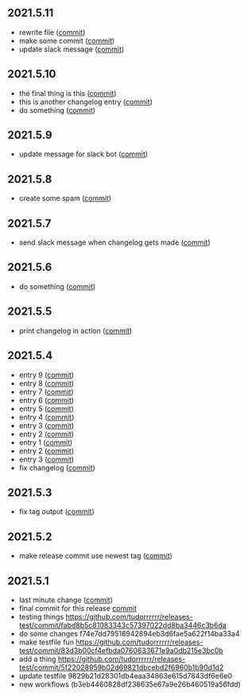 ## 2021.5.11

* rewrite file ([commit](https://github.com/tudorrrrrr/releases-test/commit/146589bdd380900b6e0ba3d7b62a3a21cba84d2f))
* make some commit ([commit](https://github.com/tudorrrrrr/releases-test/commit/8cd4da15c9aa33a3b485a30d6b8886061caf2225))
* update slack message ([commit](https://github.com/tudorrrrrr/releases-test/commit/e4a6a4fcf14f80e33dca51e68a9dd1e83e2af575))
## 2021.5.10
* the final thing is this ([commit](https://github.com/tudorrrrrr/releases-test/commit/a2936396663a2edb4f68ed071fd367a5028f13b7))
* this is another changelog entry ([commit](https://github.com/tudorrrrrr/releases-test/commit/02102315c73a5192b8a5ca560f00ddde4f3a04ee))
* do something ([commit](https://github.com/tudorrrrrr/releases-test/commit/92e41a0374d257819486895a64acc7d24891aa9c))
## 2021.5.9
* update message for slack bot ([commit](https://github.com/tudorrrrrr/releases-test/commit/ad995280412a58f424fad28472d712f6b1048abf))
## 2021.5.8
* create some spam ([commit](https://github.com/tudorrrrrr/releases-test/commit/46a1ce0a32ea31eb063c737256da321c1109a335))
## 2021.5.7
* send slack message when changelog gets made ([commit](https://github.com/tudorrrrrr/releases-test/commit/e96fc9acf104b7957b9568a641ed52c65eac3ee5))
## 2021.5.6
* do something ([commit](https://github.com/tudorrrrrr/releases-test/commit/391962660073b7e063d6c93aecd8a8009e81a4ba))
## 2021.5.5
* print changelog in action ([commit](https://github.com/tudorrrrrr/releases-test/commit/03e602aec56da0041b9d35bbfdb2f60c7655161f))
## 2021.5.4
* entry 9 ([commit](https://github.com/tudorrrrrr/releases-test/commit/d7491148e369c13b49e0371b1ab476d19a3b064d))
* entry 8 ([commit](https://github.com/tudorrrrrr/releases-test/commit/a840ba6115c6ec014c24476bf9effd78748decaf))
* entry 7 ([commit](https://github.com/tudorrrrrr/releases-test/commit/947085f47c4005ba4faa7e33f4ee59e22f9c9b14))
* entry 6 ([commit](https://github.com/tudorrrrrr/releases-test/commit/5f3fa8da6859f85d5d1c1a462fbc1693119bffb8))
* entry 5 ([commit](https://github.com/tudorrrrrr/releases-test/commit/39a484d1ef33cadaf7c7ab25a161359151d656fe))
* entry 4 ([commit](https://github.com/tudorrrrrr/releases-test/commit/1956f283bed85752c7427597f587665b8aa7e35a))
* entry 3 ([commit](https://github.com/tudorrrrrr/releases-test/commit/77b1755f5b209ae0b159774c30a03c91a163ff47))
* entry 2 ([commit](https://github.com/tudorrrrrr/releases-test/commit/917856979073b7cec34df892864138616a50cc08))
* entry 1 ([commit](https://github.com/tudorrrrrr/releases-test/commit/079b2ee8c618db4597b42e90865e933d7610ea36))
* entry 2 ([commit](https://github.com/tudorrrrrr/releases-test/commit/917856979073b7cec34df892864138616a50cc08))
* entry 3 ([commit](https://github.com/tudorrrrrr/releases-test/commit/77b1755f5b209ae0b159774c30a03c91a163ff47))
* fix changelog ([commit](https://github.com/tudorrrrrr/releases-test/commit/4514f62399ce7fc00ebe5e9f108241a63e40da52))
## 2021.5.3
* fix tag output ([commit](https://github.com/tudorrrrrr/releases-test/commit/7cbc56d999e33ef4903084e436b564f02a2d753c))
## 2021.5.2
* make release commit use newest tag ([commit](https://github.com/tudorrrrrr/releases-test/commit/ed0270e287a51b6b9a38968d844901999c5de022))
## 2021.5.1
* last minute change ([commit](https://github.com/tudorrrrrr/releases-test/commit/7a0ac121eca43fd5db63be668c4991eb4f5b5efa))
* final commit for this release [commit](https://github.com/tudorrrrrr/releases-test/commit/7f810ade13d8188260f57425c4aa81f26b8cec17)
* testing things https://github.com/tudorrrrrr/releases-test/commit/fabd8b5c81083343c57397022dd8ba3446c3b6da
* do some changes f74e7dd79516942894eb3d6fae5a622f14ba33a4
* make testfile fun https://github.com/tudorrrrrr/releases-test/commit/83d3b00cf4efbda0760633671e9a0db215e3bc0b
* add a thing https://github.com/tudorrrrrr/releases-test/commit/5f22028959b02d69821dbcebd2f6960b1b90d1d2
* update testfile 9829b21d28301db4eaa34863e615d7843df6e6e0
* new workflows (b3eb4460828df238635e67a9e26b460519a56fdd)
